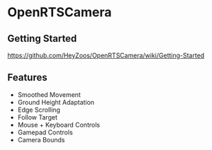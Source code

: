 # OpenRTSCamera

## Getting Started

https://github.com/HeyZoos/OpenRTSCamera/wiki/Getting-Started

## Features

- Smoothed Movement
- Ground Height Adaptation
- Edge Scrolling
- Follow Target
- Mouse + Keyboard Controls
- Gamepad Controls
- Camera Bounds
